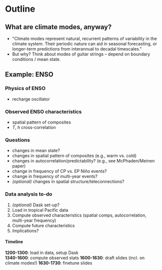 # Outline

## What are climate modes, anyway?
- "Climate modes represent natural, recurrent patterns of variability in the climate system. Their periodic
nature can aid in seasonal forecasting, or longer-term predictions from interannual to decadal timescales."
- But why? Think about modes of guitar strings – depend on boundary conditions / mean state.

## Example: ENSO

### Physics of ENSO
- recharge oscillator

### Observed ENSO characteristics
- spatial pattern of composites
- $T$, $h$ cross-correlation

### Questions
- changes in mean state?
- changes in spatial pattern of composites (e.g., warm vs. cold)
- changes in autocorrelation/predictability? (e.g., see McPhaden/Meinen paper)
- change in frequency of CP vs. EP Niño events?
- change in frequency of multi-year events?
- *(optional)* changes in spatial structure/teleconnections?

### Data analysis to-do
1. *(optional)* Dask set-up?
2. Load in tropical Pacific data
3. Compute observed characteristics (spatial comps, autocorrelation, multi-year frequency)
4. Compute future characteristics
5. Implications?

#### Timeline
**1200-1300**: load in data, setup Dask  
**1340-1600**: compute observed stats
**1600-1630**: draft slides (incl. on climate modes!)
**1630-1730**: finetune slides

